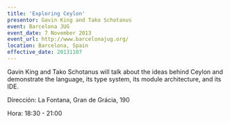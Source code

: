```yaml
---
title: 'Exploring Ceylon'
presentor: Gavin King and Tako Schotanus
event: Barcelona JUG
event_date: 7 November 2013
event_url: http://www.barcelonajug.org/
location: Barcelona, Spain
effective_date: 20131107
---
```

Gavin King and Tako Schotanus will talk about the ideas behind Ceylon
and demonstrate the language, its type system, its module architecture, 
and its IDE.

Dirección: La Fontana, Gran de Grácia, 190

Hora: 18:30 - 21:00